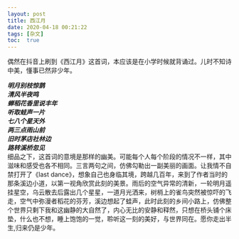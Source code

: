 ```yaml
---
layout: post
title: 西江月
date: 2020-04-18 00:21:22
tags: [杂文]
toc:  true
---
```


偶然在抖音上刷到《西江月》这首词，本应该是在小学时候就背诵过。儿时不知诗中美，懂事已然非少年。  

***明月别枝惊鹊  
清风半夜鸣  
蝉稻花香里说丰年  
听取蛙声一片  
七八个星天外  
两三点雨山前  
旧时茅店社林边  
路转溪桥忽见***  
细品之下，这首词的意境是那样的幽美。可能每个人每个阶段的情况不一样，其中滋味和感受也各不相同。三言两句之间，仿佛勾勒出一副美丽的画面。让我情不自禁打开了《last dance》，想象自己也身临其境，跨越几百年，来到了作者当时的那条溪边小道，以第一视角欣赏此刻的美景。雨后的空气异常的清新，一轮明月遥挂星空，乌云散去后露出几个星星，一道月光洒来，树梢上的雀鸟突然被惊吓的飞走，空气中弥漫者稻花的芬芳，溪边想起了蛙声，此时此刻的乡间小路上，仿佛整个世界只剩下我和这幽静的大自然了，内心无比的安静和释然，只想在桥头铺个床垫，什么也不想，睡上饱饱的一觉，聆听这一刻的美好，与世界同在。愿你走出半生,归来仍是少年。
